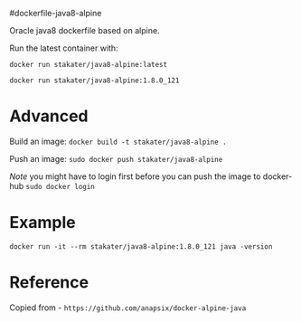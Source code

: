 #dockerfile-java8-alpine

Oracle java8 dockerfile based on alpine.

Run the latest container with:

`docker run stakater/java8-alpine:latest`

`docker run stakater/java8-alpine:1.8.0_121`

# Advanced

Build an image:
`docker build -t stakater/java8-alpine .`

Push an image:
`sudo docker push stakater/java8-alpine`

_Note_ you might have to login first before you can push the image to docker-hub `sudo docker login`

# Example

`docker run -it --rm stakater/java8-alpine:1.8.0_121 java -version`

# Reference

Copied from - `https://github.com/anapsix/docker-alpine-java`